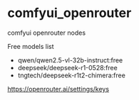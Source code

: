 # comfyui_openrouter
comfyui openrouter nodes

Free models list
- qwen/qwen2.5-vl-32b-instruct:free
- deepseek/deepseek-r1-0528:free
- tngtech/deepseek-r1t2-chimera:free

https://openrouter.ai/settings/keys
